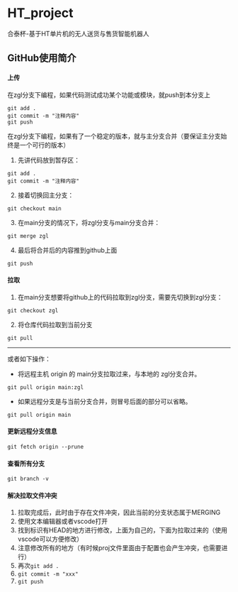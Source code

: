 



# HT_project

合泰杯-基于HT单片机的无人送货与售货智能机器人




## GitHub使用简介

#### 上传

在zgl分支下编程，如果代码测试成功某个功能或模块，就push到本分支上

```
git add .
git commit -m "注释内容"
git push
```



在zgl分支下编程，如果有了一个稳定的版本，就与主分支合并（要保证主分支始终是一个可行的版本）

1. 先讲代码放到暂存区：

```
git add .
git commit -m "注释内容"
```

2. 接着切换回主分支：

```
git checkout main
```

3. 在main分支的情况下，将zgl分支与main分支合并：

```
git merge zgl
```

4. 最后将合并后的内容推到github上面

```
git push
```



#### 拉取

1. 在main分支想要将github上的代码拉取到zgl分支，需要先切换到zgl分支：

```
git checkout zgl
```

2. 将仓库代码拉取到当前分支

```
git pull
```



---



或者如下操作：

- 将远程主机 origin 的 main分支拉取过来，与本地的 zgl分支合并。

```git
git pull origin main:zgl
```

- 如果远程分支是与当前分支合并，则冒号后面的部分可以省略。

```
git pull origin main
```

#### 更新远程分支信息
```
git fetch origin --prune
```

#### 查看所有分支
```
git branch -v
```

#### 解决拉取文件冲突
1. 拉取完成后，此时由于存在文件冲突，因此当前的分支状态属于MERGING
2. 使用文本编辑器或者vscode打开
2. 找到标识有HEAD的地方进行修改，上面为自己的，下面为拉取过来的（使用vscode可以方便修改）
3. 注意修改所有的地方（有时候proj文件里面由于配置也会产生冲突，也需要进行）
4. 再次```git add .```
5. ```git commit -m "xxx"```
6. ```git push```
